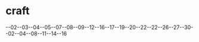 # craft
--02--03--04--05--07--08--09--12--16--17--19--20--22--22--26--27--30--02--04--08--11--14--16
